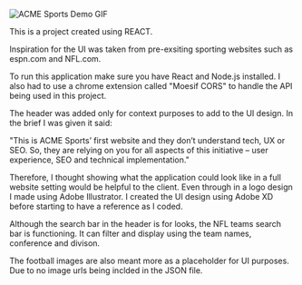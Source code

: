 
![ACME Sports Demo GIF](https://user-images.githubusercontent.com/83025252/140233618-9fa761b9-a3f4-489b-8f00-c804d9187009.gif)

This is a project created using REACT.

Inspiration for the UI was taken from pre-exsiting sporting websites such as espn.com and NFL.com.

To run this application make sure you have React and Node.js installed. 
  I also had to use a chrome extension called "Moesif CORS" to handle the API being used in this project.
  
The header was added only for context purposes to add to the UI design. In the brief I was given it said:

  "This is ACME Sports’ first website and they don’t understand tech, UX or SEO. So, they are  relying on you for all aspects of this initiative – user experience, SEO and  technical  implementation."

Therefore, I thought showing what the application could look like in a full website setting would be helpful to the client.
  Even through in a logo design I made using Adobe Illustrator.
  I created the UI design using Adobe XD before starting to have a reference as I coded.
  
Although the search bar in the header is for looks, the NFL teams search bar is functioning. It can filter and display using the team names, conference and divison.

The football images are also meant more as a placeholder for UI purposes. Due to no image urls being inclded in the JSON file.
  
